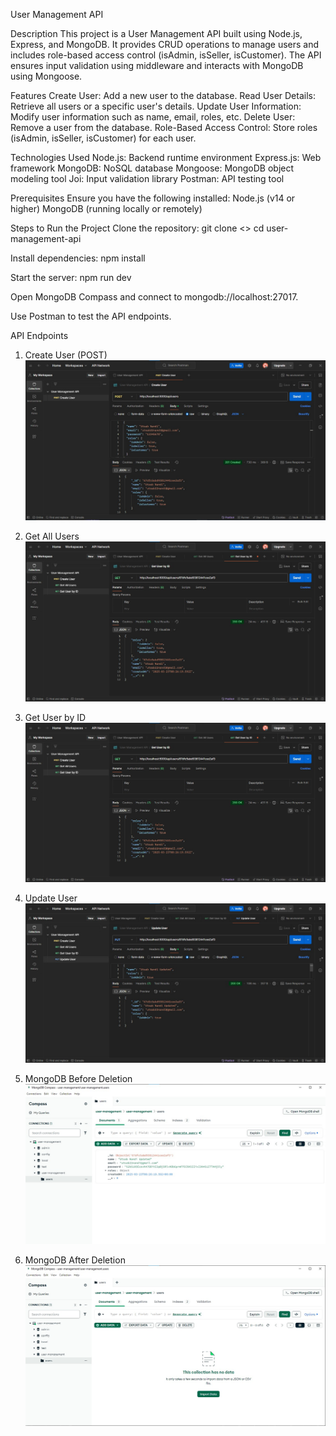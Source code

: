 User Management API

Description
This project is a User Management API built using Node.js, Express, and MongoDB. It provides CRUD operations to manage users and includes role-based access control (isAdmin, isSeller, isCustomer). The API ensures input validation using middleware and interacts with MongoDB using Mongoose.

Features
Create User: Add a new user to the database.
Read User Details: Retrieve all users or a specific user's details.
Update User Information: Modify user information such as name, email, roles, etc.
Delete User: Remove a user from the database.
Role-Based Access Control: Store roles (isAdmin, isSeller, isCustomer) for each user.

Technologies Used
Node.js: Backend runtime environment
Express.js: Web framework
MongoDB: NoSQL database
Mongoose: MongoDB object modeling tool
Joi: Input validation library
Postman: API testing tool

Prerequisites
Ensure you have the following installed:
Node.js (v14 or higher)
MongoDB (running locally or remotely)

Steps to Run the Project
Clone the repository:
git clone <>
cd user-management-api

Install dependencies:
npm install

Start the server:
npm run dev

Open MongoDB Compass and connect to mongodb://localhost:27017.

Use Postman to test the API endpoints.

API Endpoints
1. Create User (POST)
![Create User](images/CreateUser-API%20Testing.jpg)

2. Get All Users
![Get All Users](images/Get%20User%20by%20ID-API%20Testing.jpg)

3. Get User by ID
![Get User by ID](images/Get%20User%20by%20ID-API%20Testing.jpg)

4. Update User
![Update User](images/UpdateUser-API%20Testing.jpg)

5. MongoDB Before Deletion
![MongoDB Before Deletion](images/MongoDB-added%20data.jpg)

6. MongoDB After Deletion
![MongoDB After Deletion](images/MongoDB-deleted.jpg)
